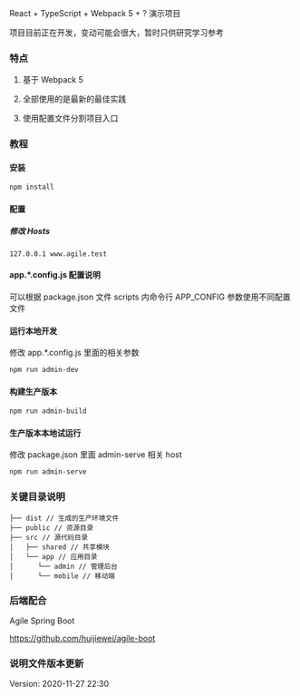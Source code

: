 React + TypeScript + Webpack 5 + ? 演示项目

项目目前正在开发，变动可能会很大，暂时只供研究学习参考

### 特点

1. 基于 Webpack 5

2. 全部使用的是最新的最佳实践

3. 使用配置文件分割项目入口

### 教程

#### 安装

```bash
npm install
```

#### 配置

##### 修改 Hosts
```text
127.0.0.1 www.agile.test
```

#### app.*.config.js 配置说明
可以根据 package.json 文件 scripts 内命令行 APP_CONFIG 参数使用不同配置文件


#### 运行本地开发
修改 app.*.config.js 里面的相关参数

```bash
npm run admin-dev
```

#### 构建生产版本

```bash
npm run admin-build
```

#### 生产版本本地试运行
修改 package.json 里面 admin-serve 相关 host
```bash
npm run admin-serve
```

### 关键目录说明
```
├── dist // 生成的生产环境文件
├── public // 资源目录
├── src // 源代码目录
│   ├── shared // 共享模块
│   └── app // 应用目录
│      └── admin // 管理后台
│      └── mobile // 移动端
```

### 后端配合
Agile Spring Boot

https://github.com/huijiewei/agile-boot

### 说明文件版本更新

Version: 2020-11-27 22:30
